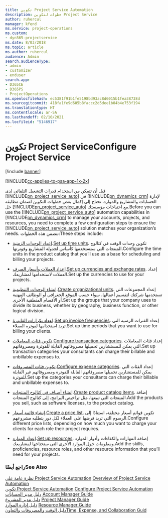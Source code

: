 ```yaml
---
title: تكوين Project Service Automation
description: خطوات لتكوين Project Service
author: ruhercul
manager: kfend
ms.service: project-operations
ms.custom:
- dyn365-projectservice
ms.date: 8/03/2018
ms.topic: article
ms.author: ruhercul
audience: Admin
search.audienceType:
- admin
- customizer
- enduser
search.app:
- D365CE
- D365PS
- ProjectOperations
ms.openlocfilehash: ec5381f91b1fe5198bd93ac8d6015b1fea38738d
ms.sourcegitcommit: 418fa1fe9d605b8faccc2d5dee1b04b4e753f194
ms.translationtype: HT
ms.contentlocale: ar-SA
ms.lasthandoff: 02/10/2021
ms.locfileid: "5146917"
---
```

# <a name="configure-project-service"></a><span data-ttu-id="5c7c4-103">تكوين Project Service</span><span class="sxs-lookup"><span data-stu-id="5c7c4-103">Configure Project Service</span></span>

[!include [banner](../includes/psa-now-project-operations.md)]

[!INCLUDE[cc-applies-to-psa-app-1x-2x](../includes/cc-applies-to-psa-app-1x-2x.md)]

<span data-ttu-id="5c7c4-104">قبل أن تتمكن من استخدام قدرات التشغيل التلقائي لدى [!INCLUDE[pn_project_service_auto](../includes/pn-project-service-auto.md)] في [!INCLUDE[pn_dynamics_crm](../includes/pn-dynamics-crm.md)] لإدارة الحسابات والمشاريع والموارد، تحتاج إلى إكمال بعض خطوات التكوين لضمان مطابقة حل [!INCLUDE[pn_project_service_auto](../includes/pn-project-service-auto.md)] مع احتياجات مؤسستك.</span><span class="sxs-lookup"><span data-stu-id="5c7c4-104">Before you can use the [!INCLUDE[pn_project_service_auto](../includes/pn-project-service-auto.md)] automation capabilities in [!INCLUDE[pn_dynamics_crm](../includes/pn-dynamics-crm.md)] to manage your accounts, projects, and resources, you need to complete a few configuration steps to ensure the [!INCLUDE[pn_project_service_auto](../includes/pn-project-service-auto.md)] solution matches your organization’s needs.</span></span> <span data-ttu-id="5c7c4-105">تتضمن هذه الخطوات:</span><span class="sxs-lookup"><span data-stu-id="5c7c4-105">These steps include:</span></span>  
  
-   <span data-ttu-id="5c7c4-106">[إعداد الوحدات الزمنية](../psa/set-up-time-units.md).</span><span class="sxs-lookup"><span data-stu-id="5c7c4-106">[Set up time units](../psa/set-up-time-units.md).</span></span> <span data-ttu-id="5c7c4-107">تكوين وحدات الوقت في كتالوج المنتجات التي ستستخدمها كأساس لجدولة المشاريع وفوترتها.</span><span class="sxs-lookup"><span data-stu-id="5c7c4-107">Configure the time units in the product catalog that you’ll use as a base for scheduling and billing your projects.</span></span>  
  
-   <span data-ttu-id="5c7c4-108">[إعداد العملات وأسعار الصرف](../psa/set-up-currencies-exchange-rates.md).</span><span class="sxs-lookup"><span data-stu-id="5c7c4-108">[Set up currencies and exchange rates](../psa/set-up-currencies-exchange-rates.md).</span></span> <span data-ttu-id="5c7c4-109">إعداد العملات لاستخدامها لمشاريعك.</span><span class="sxs-lookup"><span data-stu-id="5c7c4-109">Set up the currencies to use for your projects.</span></span>  
  
-   <span data-ttu-id="5c7c4-110">[إنشاء الوحدات التنظيمية](../psa/create-organizational-units.md).</span><span class="sxs-lookup"><span data-stu-id="5c7c4-110">[Create organizational units](../psa/create-organizational-units.md).</span></span> <span data-ttu-id="5c7c4-111">إعداد المجموعات التي تستخدمها شركتك لتقسيم أعمالها، سواء حسب الموقع الجغرافي أو الوظائف المهنية أو الأقسام المنطقية الأخرى.</span><span class="sxs-lookup"><span data-stu-id="5c7c4-111">Set up the groups that your company uses to divide its business, whether by geography, business function, or other logical division.</span></span>  
  
-   <span data-ttu-id="5c7c4-112">[إعداد تكرارات الفاتورة](../psa/set-up-invoice-frequencies.md).</span><span class="sxs-lookup"><span data-stu-id="5c7c4-112">[Set up invoice frequencies](../psa/set-up-invoice-frequencies.md).</span></span> <span data-ttu-id="5c7c4-113">إعداد الفترات الزمنية التي تريد استخدامها لفوترة العملاء.</span><span class="sxs-lookup"><span data-stu-id="5c7c4-113">Set up time periods that you want to use for billing your clients.</span></span>  
  
-   <span data-ttu-id="5c7c4-114">[تكوين فئات المعاملات](../psa/configure-transaction-categories.md).</span><span class="sxs-lookup"><span data-stu-id="5c7c4-114">[Configure transaction categories](../psa/configure-transaction-categories.md).</span></span> <span data-ttu-id="5c7c4-115">إعداد فئات المعاملات التي يمكن للمستشارين تحميلها مصروفاتهم القابلة للفوترة ومصروفاتهم.</span><span class="sxs-lookup"><span data-stu-id="5c7c4-115">Set up transaction categories your consultants can charge their billable and unbillable expenses to.</span></span>  
  
-   <span data-ttu-id="5c7c4-116">[تكوين فئات المصروفات](../psa/configure-expense-categories.md).</span><span class="sxs-lookup"><span data-stu-id="5c7c4-116">[Configure expense categories](../psa/configure-expense-categories.md).</span></span> <span data-ttu-id="5c7c4-117">إعداد الفئات التي يمكن للمستشارين تحميلها مصروفاتهم القابلة للفوترة ومصروفاتهم غير القابلة للفوترة.</span><span class="sxs-lookup"><span data-stu-id="5c7c4-117">Set up the categories your consultants can charge their billable and unbillable expenses to.</span></span>  
  
-   <span data-ttu-id="5c7c4-118">[إنشاء أصناف في كتالوج المنتجات](../psa/create-product-catalog-items.md).</span><span class="sxs-lookup"><span data-stu-id="5c7c4-118">[Create product catalog items](../psa/create-product-catalog-items.md).</span></span> <span data-ttu-id="5c7c4-119">إضافة المنتجات التي تبيعها، مثل تراخيص البرامج، إلى كتالوج المنتجات.</span><span class="sxs-lookup"><span data-stu-id="5c7c4-119">Add the products you sell, such as software licenses, to the product catalog.</span></span>  
  
-   <span data-ttu-id="5c7c4-120">[إنشاء قائمة أسعار](../psa/create-price-list.md).</span><span class="sxs-lookup"><span data-stu-id="5c7c4-120">[Create a price list](../psa/create-price-list.md).</span></span> <span data-ttu-id="5c7c4-121">تكوين قوائم أسعار مختلفة، استنادًا إلى الرسوم التي تريد فرضها على العملاء لكل دور يتطلبه مشروعهم.</span><span class="sxs-lookup"><span data-stu-id="5c7c4-121">Configure different price lists, depending on how much you want to charge your clients for each role their project requires.</span></span>  
  
-   <span data-ttu-id="5c7c4-122">[إعداد الموارد](../psa/set-up-resources.md).</span><span class="sxs-lookup"><span data-stu-id="5c7c4-122">[Set up resources](../psa/set-up-resources.md).</span></span> <span data-ttu-id="5c7c4-123">إضافة المهارات والكفاءات وأدوار الموارد ومعلومات حول الموارد الأخرى التي ستحتاجها لمشاريعك.</span><span class="sxs-lookup"><span data-stu-id="5c7c4-123">Add the skills, proficiencies, resource roles, and other resource information that you’ll need for your projects.</span></span>  
  
### <a name="see-also"></a><span data-ttu-id="5c7c4-124">راجع أيضًا</span><span class="sxs-lookup"><span data-stu-id="5c7c4-124">See Also</span></span>  
 <span data-ttu-id="5c7c4-125">[نظرة عامة على Project Service Automation](../psa/overview.md) </span><span class="sxs-lookup"><span data-stu-id="5c7c4-125">[Overview of Project Service Automation](../psa/overview.md) </span></span>  
 <span data-ttu-id="5c7c4-126">[تكوين Project Service Automation](../psa/configure.md) </span><span class="sxs-lookup"><span data-stu-id="5c7c4-126">[Configure Project Service Automation](../psa/configure.md) </span></span>  
 <span data-ttu-id="5c7c4-127">[دليل مدير الحسابات](../psa/account-manager-guide.md) </span><span class="sxs-lookup"><span data-stu-id="5c7c4-127">[Account Manager Guide](../psa/account-manager-guide.md) </span></span>  
 <span data-ttu-id="5c7c4-128">[دليل مدير المشروع](../psa/project-manager-guide.md) </span><span class="sxs-lookup"><span data-stu-id="5c7c4-128">[Project Manager Guide](../psa/project-manager-guide.md) </span></span>  
 <span data-ttu-id="5c7c4-129">[دليل إدارة الموارد](../psa/resource-manager-guide.md) </span><span class="sxs-lookup"><span data-stu-id="5c7c4-129">[Resource Manager Guide](../psa/resource-manager-guide.md) </span></span>  
 [<span data-ttu-id="5c7c4-130">دليل الوقت والمصروفات والتعاون</span><span class="sxs-lookup"><span data-stu-id="5c7c4-130">Time, Expense, and Collaboration Guid</span></span>](../psa/time-expense-collaboration-guide.md)
